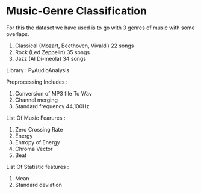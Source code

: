 # Music-Genre Classification

For this the dataset we have used is to go with 3 genres of music with some overlaps.
1. Classical (Mozart, Beethoven, Vivaldi) 22 songs
2. Rock (Led Zeppelin) 35 songs
3. Jazz (Al Di-meola) 34 songs

Library : PyAudioAnalysis

Preprocessing Includes :
1. Conversion of MP3 file To Wav 
2. Channel merging
3. Standard frequency 44,100Hz

List Of Music Fearures : 
1. Zero Crossing Rate 
2. Energy 
3. Entropy of Energy 
4. Chroma Vector
5. Beat 

List Of Statistic features : 
1. Mean 
2. Standard deviation
